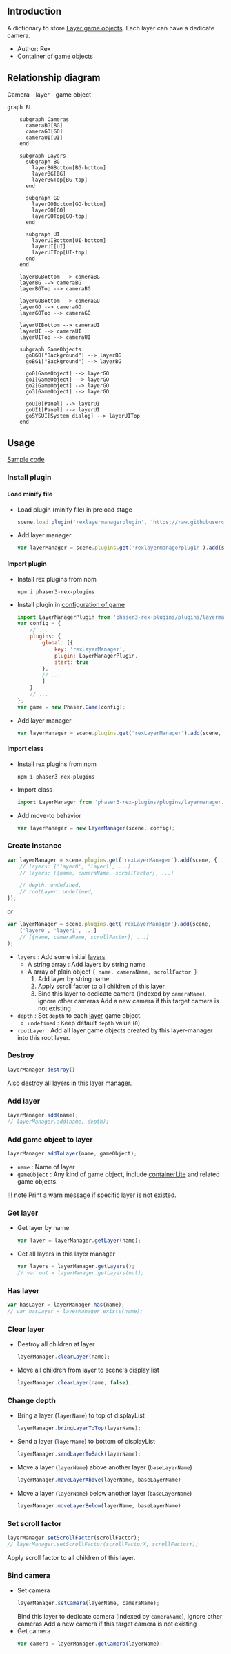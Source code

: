 ## Introduction

A dictionary to store [Layer game objects](layer.md). Each layer can have a dedicate camera.

- Author: Rex
- Container of game objects

## Relationship diagram

Camera - layer - game object

```mermaid
graph RL

    subgraph Cameras
      cameraBG[BG]
      cameraGO[GO]
      cameraUI[UI]
    end

    subgraph Layers
      subgraph BG
        layerBGBottom[BG-bottom]
        layerBG[BG]
        layerBGTop[BG-top]
      end

      subgraph GO
        layerGOBottom[GO-bottom]
        layerGO[GO]
        layerGOTop[GO-top]
      end

      subgraph UI
        layerUIBottom[UI-bottom]
        layerUI[UI]
        layerUITop[UI-top]
      end
    end

    layerBGBottom --> cameraBG
    layerBG --> cameraBG
    layerBGTop --> cameraBG

    layerGOBottom --> cameraGO
    layerGO --> cameraGO
    layerGOTop --> cameraGO

    layerUIBottom --> cameraUI
    layerUI --> cameraUI
    layerUITop --> cameraUI

    subgraph GameObjects
      goBG0["Background"] --> layerBG
      goBG1["Background"] --> layerBG

      go0[GameObject] --> layerGO
      go1[GameObject] --> layerGO
      go2[GameObject] --> layerGO
      go3[GameObject] --> layerGO

      goUI0[Panel] --> layerUI
      goUI1[Panel] --> layerUI
      goSYSUI[System dialog] --> layerUITop
    end
```

## Usage

[Sample code](https://github.com/rexrainbow/phaser3-rex-notes/tree/master/examples/layermanager)

### Install plugin

#### Load minify file

- Load plugin (minify file) in preload stage
    ```javascript
    scene.load.plugin('rexlayermanagerplugin', 'https://raw.githubusercontent.com/rexrainbow/phaser3-rex-notes/master/dist/rexlayermanagerplugin.min.js', true);
    ```
- Add layer manager
    ```javascript
    var layerManager = scene.plugins.get('rexlayermanagerplugin').add(scene, config);
    ```

#### Import plugin

- Install rex plugins from npm
    ```
    npm i phaser3-rex-plugins
    ```
- Install plugin in [configuration of game](game.md#configuration)
    ```javascript
    import LayerManagerPlugin from 'phaser3-rex-plugins/plugins/layermanager-plugin.js';
    var config = {
        // ...
        plugins: {
            global: [{
                key: 'rexLayerManager',
                plugin: LayerManagerPlugin,
                start: true
            },
            // ...
            ]
        }
        // ...
    };
    var game = new Phaser.Game(config);
    ```
- Add layer manager
    ```javascript
    var layerManager = scene.plugins.get('rexLayerManager').add(scene, config);
    ```

#### Import class

- Install rex plugins from npm
    ```
    npm i phaser3-rex-plugins
    ```
- Import class
    ```javascript
    import LayerManager from 'phaser3-rex-plugins/plugins/layermanager.js';
    ```
- Add move-to behavior
    ```javascript
    var layerManager = new LayerManager(scene, config);
    ```

### Create instance

```javascript
var layerManager = scene.plugins.get('rexLayerManager').add(scene, {
    // layers: ['layer0', 'layer1', ...]
    // layers: [{name, cameraName, scrollFactor}, ...]

    // depth: undefined,
    // rootLayer: undefined,
});
```

or

```javascript
var layerManager = scene.plugins.get('rexLayerManager').add(scene, 
    ['layer0', 'layer1', ...]
    // [{name, cameraName, scrollFactor}, ...]
);
```

- `layers` : Add some initial [layers](layer.md)
    - A string array : Add layers by string name
    - A array of plain object `{ name, cameraName, scrollFactor }`
        1. Add layer by string name
        1. Apply scroll factor to all children of this layer.
        1. Bind this layer to dedicate camera (indexed by `cameraName`), ignore other cameras
           Add a new camera if this target camera is not existing
- `depth` : Set `depth` to each [layer](layer.md) game object.
    - `undefined` : Keep default `depth` value (`0`)
- `rootLayer` : Add all layer game objects created by this layer-manager into this root layer.

### Destroy

```javascript
layerManager.destroy()
```

Also destroy all layers in this layer manager.

### Add layer

```javascript
layerManager.add(name);
// layerManager.add(name, depth);
```

### Add game object to layer

```javascript
layerManager.addToLayer(name, gameObject);
```

- `name` : Name of layer
- `gameObject` : Any kind of game object, include [containerLite](containerlite.md) and related game objects.

!!! note
    Print a warn message if specific layer is not existed.

### Get layer

- Get layer by name
    ```javascript
    var layer = layerManager.getLayer(name);
    ```
- Get all layers in this layer manager
    ```javascript
    var layers = layerManager.getLayers();
    // var out = layerManager.getLayers(out);
    ```    

### Has layer

```javascript
var hasLayer = layerManager.has(name);
// var hasLayer = layerManager.exists(name);
```

### Clear layer

- Destroy all children at layer
    ```javascript
    layerManager.clearLayer(name);
    ```
- Move all children from layer to scene's display list
    ```javascript
    layerManager.clearLayer(name, false);
    ```

### Change depth

- Bring a layer (`layerName`) to top of displayList
    ```javascript
    layerManager.bringLayerToTop(layerName);
    ```
- Send a layer (`layerName`) to bottom of displayList
    ```javascript
    layerManager.sendLayerToBack(layerName);
    ```
- Move a layer (`layerName`) above another layer (`baseLayerName`)
    ```javascript
    layerManager.moveLayerAbove(layerName, baseLayerName)
    ```
- Move a layer (`layerName`) below another layer (`baseLayerName`)
    ```javascript
    layerManager.moveLayerBelow(layerName, baseLayerName)
    ```

### Set scroll factor

```javascript
layerManager.setScrollFactor(scrollFactor);
// layerManager.setScrollFactor(scrollFactorX, scrollFactorY);
```

Apply scroll factor to all children of this layer.

### Bind camera

- Set camera
    ```javascript
    layerManager.setCamera(layerName, cameraName);
    ```
    Bind this layer to dedicate camera (indexed by `cameraName`), ignore other cameras
    Add a new camera if this target camera is not existing
- Get camera
    ```javascript
    var camera = layerManager.getCamera(layerName);
    ```

